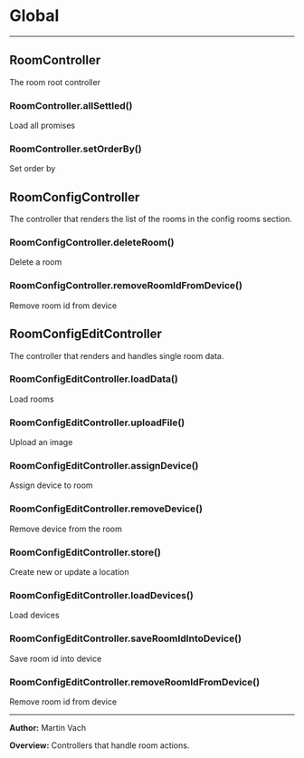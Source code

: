# Global





* * *

## RoomController
The room root controller

### RoomController.allSettled() 

Load all promises


### RoomController.setOrderBy() 

Set order by



## RoomConfigController
The controller that renders the list of the rooms in  the config rooms section.

### RoomConfigController.deleteRoom() 

Delete a room


### RoomConfigController.removeRoomIdFromDevice() 

Remove room id from device



## RoomConfigEditController
The controller that renders and handles single room data.

### RoomConfigEditController.loadData() 

Load rooms


### RoomConfigEditController.uploadFile() 

Upload an image


### RoomConfigEditController.assignDevice() 

Assign device to room


### RoomConfigEditController.removeDevice() 

Remove device from the room


### RoomConfigEditController.store() 

Create new or update a location


### RoomConfigEditController.loadDevices() 

Load devices


### RoomConfigEditController.saveRoomIdIntoDevice() 

Save room id into device


### RoomConfigEditController.removeRoomIdFromDevice() 

Remove room id from device




* * *



**Author:** Martin Vach



**Overview:** Controllers that handle room actions.


